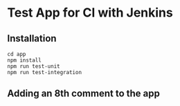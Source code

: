 # Test App for CI with Jenkins

## Installation

```
cd app
npm install
npm run test-unit
npm run test-integration
```

## Adding an 8th comment to the app
